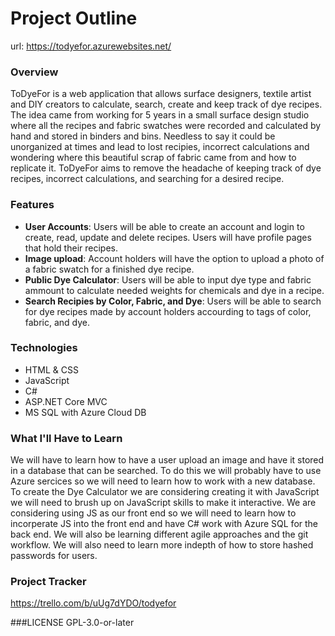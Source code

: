 # Project Outline

url: https://todyefor.azurewebsites.net/

### Overview

ToDyeFor is a web application that allows surface designers, textile artist and DIY creators to calculate, search, create and keep track of dye recipes.  The idea came from working  for 5 years in a small surface design studio where all the recipes and fabric swatches were recorded and calculated by hand and stored in binders and bins. Needless to say it could be unorganized at times and lead to lost recipies, incorrect calculations and wondering where this beautiful scrap of fabric came from and how to replicate it.  ToDyeFor aims to remove the headache of keeping track of dye recipes, incorrect calculations, and searching for a desired recipe.

### Features

 * **User Accounts**: Users will be able to create an account and login to create, read, update and delete recipes.  Users will have profile pages that hold their recipes.
 * **Image upload**:  Account holders will have the option to upload a photo of a fabric swatch for a finished dye recipe.
 * **Public Dye Calculator**: Users will be able to input dye type and fabric ammount to calculate needed weights for chemicals and dye in a recipe. 
 * **Search Recipies by Color, Fabric, and Dye**: Users will be able to search for dye recipes made by account holders accourding to tags of color, fabric, and dye.
 

### Technologies

* HTML & CSS
* JavaScript
* C#
* ASP.NET Core MVC
* MS SQL with Azure Cloud DB

### What I'll Have to Learn

We will have to learn how to have a user upload an image and have it stored in a database that can be searched.  To do this we will probably have to use Azure sercices so we will need to learn how to work with a new database.  To create the Dye Calculator we are considering creating it with JavaScript we will need to brush up on JavaScript skills to make it interactive. We are considering using JS as our front end so we will need to learn how to incorperate JS into the front end and have C# work with Azure SQL for the back end. We will also be learning different agile approaches and the git workflow.  We will also need to learn more indepth of how to store hashed passwords for users. 


### Project Tracker

https://trello.com/b/uUg7dYDO/todyefor

###LICENSE
GPL-3.0-or-later
